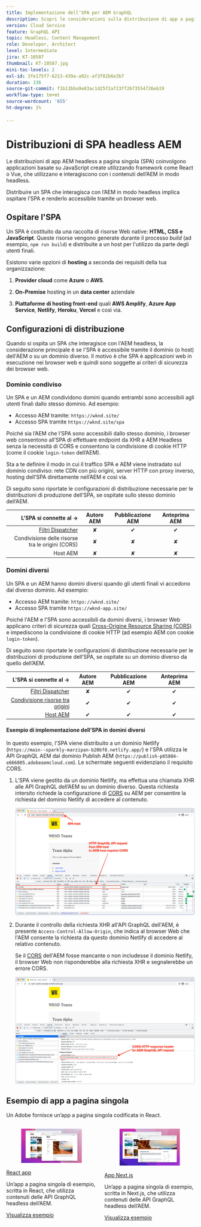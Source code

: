 ```yaml
---
title: Implementazione dell’SPA per AEM GraphQL
description: Scopri le considerazioni sulla distribuzione di app a pagina singola (SPA) AEM headless.
version: Cloud Service
feature: GraphQL API
topic: Headless, Content Management
role: Developer, Architect
level: Intermediate
jira: KT-10587
thumbnail: KT-10587.jpg
mini-toc-levels: 2
exl-id: 3fe175f7-6213-439a-a02c-af3f82b6e3b7
duration: 136
source-git-commit: f1b13bba9e83ac1d25f2af23ff2673554726eb19
workflow-type: tm+mt
source-wordcount: '655'
ht-degree: 1%

---
```


# Distribuzioni di SPA headless AEM

Le distribuzioni di app AEM headless a pagina singola (SPA) coinvolgono applicazioni basate su JavaScript create utilizzando framework come React o Vue, che utilizzano e interagiscono con i contenuti dell’AEM in modo headless.

Distribuire un SPA che interagisca con l’AEM in modo headless implica ospitare l’SPA e renderlo accessibile tramite un browser web.

## Ospitare l&#39;SPA

Un SPA è costituito da una raccolta di risorse Web native: **HTML, CSS e JavaScript**. Queste risorse vengono generate durante il processo _build_ (ad esempio, `npm run build`) e distribuite a un host per l&#39;utilizzo da parte degli utenti finali.

Esistono varie opzioni di **hosting** a seconda dei requisiti della tua organizzazione:

1. **Provider cloud** come **Azure** o **AWS**.

2. **On-Premise** hosting in un **data center** aziendale

3. **Piattaforme di hosting front-end** quali **AWS Amplify**, **Azure App Service**, **Netlify**, **Heroku**, **Vercel** e così via.

## Configurazioni di distribuzione

Quando si ospita un SPA che interagisce con l&#39;AEM headless, la considerazione principale è se l&#39;SPA è accessibile tramite il dominio (o host) dell&#39;AEM o su un dominio diverso.  Il motivo è che SPA è applicazioni web in esecuzione nei browser web e quindi sono soggette ai criteri di sicurezza dei browser web.

### Dominio condiviso

Un SPA e un AEM condividono domini quando entrambi sono accessibili agli utenti finali dallo stesso dominio. Ad esempio:

+ Accesso AEM tramite: `https://wknd.site/`
+ Accesso SPA tramite `https://wknd.site/spa`

Poiché sia l’AEM che l’SPA sono accessibili dallo stesso dominio, i browser web consentono all’SPA di effettuare endpoint da XHR a AEM Headless senza la necessità di CORS e consentono la condivisione di cookie HTTP (come il cookie `login-token` dell’AEM).

Sta a te definire il modo in cui il traffico SPA e AEM viene instradato sul dominio condiviso: rete CDN con più origini, server HTTP con proxy inverso, hosting dell’SPA direttamente nell’AEM e così via.

Di seguito sono riportate le configurazioni di distribuzione necessarie per le distribuzioni di produzione dell’SPA, se ospitate sullo stesso dominio dell’AEM.

| L&#39;SPA si connette al → | Autore AEM | Pubblicazione AEM | Anteprima AEM |
|---------------------------------------------------:|:----------:|:-----------:|:-----------:|
| [Filtri Dispatcher](./configurations/dispatcher-filters.md) | ✘ | ✔ | ✔ |
| Condivisione delle risorse tra le origini (CORS) | ✘ | ✘ | ✘ |
| Host AEM | ✘ | ✘ | ✘ |

### Domini diversi

Un SPA e un AEM hanno domini diversi quando gli utenti finali vi accedono dal diverso dominio. Ad esempio:

+ Accesso AEM tramite: `https://wknd.site/`
+ Accesso SPA tramite `https://wknd-app.site/`

Poiché l&#39;AEM e l&#39;SPA sono accessibili da domini diversi, i browser Web applicano criteri di sicurezza quali [Cross-Origine Resource Sharing (CORS)](./configurations/cors.md) e impediscono la condivisione di cookie HTTP (ad esempio AEM con cookie `login-token`).

Di seguito sono riportate le configurazioni di distribuzione necessarie per le distribuzioni di produzione dell’SPA, se ospitate su un dominio diverso da quello dell’AEM.

| L&#39;SPA si connette al → | Autore AEM | Pubblicazione AEM | Anteprima AEM |
|---------------------------------------------------:|:----------:|:-----------:|:-----------:|
| [Filtri Dispatcher](./configurations/dispatcher-filters.md) | ✘ | ✔ | ✔ |
| [Condivisione risorse tra origini](./configurations/cors.md) | ✔ | ✔ | ✔ |
| [Host AEM](./configurations/aem-hosts.md) | ✔ | ✔ | ✔ |

#### Esempio di implementazione dell’SPA in domini diversi

In questo esempio, l&#39;SPA viene distribuito a un dominio Netlify (`https://main--sparkly-marzipan-b20bf8.netlify.app/`) e l&#39;SPA utilizza le API GraphQL AEM dal dominio Publish AEM (`https://publish-p65804-e666805.adobeaemcloud.com`). Le schermate seguenti evidenziano il requisito CORS.

1. L’SPA viene gestito da un dominio Netlify, ma effettua una chiamata XHR alle API GraphQL dell’AEM su un dominio diverso. Questa richiesta intersito richiede la configurazione di [CORS](./configurations/cors.md) su AEM per consentire la richiesta del dominio Netlify di accedere al contenuto.

   ![Richiesta SPA trasmessa dagli host SPA e AEM ](assets/spa/cors-requirement.png)

2. Durante il controllo della richiesta XHR all&#39;API GraphQL dell&#39;AEM, è presente `Access-Control-Allow-Origin`, che indica al browser Web che l&#39;AEM consente la richiesta da questo dominio Netlify di accedere al relativo contenuto.

   Se il [CORS](./configurations/cors.md) dell&#39;AEM fosse mancante o non includesse il dominio Netlify, il browser Web non risponderebbe alla richiesta XHR e segnalerebbe un errore CORS.

   ![Intestazione risposta CORS AEM GraphQL API](assets/spa/cors-response-headers.png)

## Esempio di app a pagina singola

Un Adobe fornisce un’app a pagina singola codificata in React.

<div class="columns is-multiline">
<!-- React app -->
<div class="column is-half-tablet is-half-desktop is-one-third-widescreen" aria-label="React app" tabindex="0">
   <div class="card">
       <div class="card-image">
           <figure class="image is-16by9">
               <a href="../example-apps/react-app.md" title="React app" tabindex="-1">
                   <img class="is-bordered-r-small" src="../example-apps/assets/react-app/react-app-card.png" alt="React app">
               </a>
           </figure>
       </div>
       <div class="card-content is-padded-small">
           <div class="content">
               <p class="headline is-size-6 has-text-weight-bold"><a href="../example-apps/react-app.md" title="React app">React app</a></p>
               <p class="is-size-6">Un’app a pagina singola di esempio, scritta in React, che utilizza contenuti delle API GraphQL headless dell’AEM.</p>
               <a href="../example-apps/react-app.md" class="spectrum-Button spectrum-Button--outline spectrum-Button--primary spectrum-Button--sizeM">
                   <span class="spectrum-Button-label has-no-wrap has-text-weight-bold">Visualizza esempio</span>
               </a>
           </div>
       </div>
   </div>
</div>
<!-- Next.js app -->
<div class="column is-half-tablet is-half-desktop is-one-third-widescreen" aria-label="Next.js app" tabindex="0">
   <div class="card">
       <div class="card-image">
           <figure class="image is-16by9">
               <a href="../example-apps/next-js.md" title="App Next.js" tabindex="-1">
                   <img class="is-bordered-r-small" src="../example-apps/assets/next-js/next-js-card.png" alt="App Next.js">
               </a>
           </figure>
       </div>
       <div class="card-content is-padded-small">
           <div class="content">
               <p class="headline is-size-6 has-text-weight-bold"><a href="../example-apps/next-js.md" title="App Next.js">App Next.js</a></p>
               <p class="is-size-6">Un’app a pagina singola di esempio, scritta in Next.js, che utilizza contenuti delle API GraphQL headless dell’AEM.</p>
               <a href="../example-apps/next-js.md" class="spectrum-Button spectrum-Button--outline spectrum-Button--primary spectrum-Button--sizeM">
                   <span class="spectrum-Button-label has-no-wrap has-text-weight-bold">Visualizza esempio</span>
               </a>
           </div>
       </div>
   </div>
</div>
</div>
